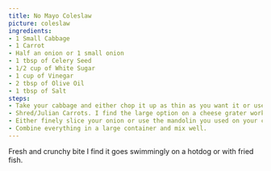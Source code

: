 ```yaml
---
title: No Mayo Coleslaw
picture: coleslaw
ingredients:
- 1 Small Cabbage
- 1 Carrot
- Half an onion or 1 small onion
- 1 tbsp of Celery Seed
- 1/2 cup of White Sugar
- 1 cup of Vinegar
- 2 tbsp of Olive Oil
- 1 tbsp of Salt
steps:
- Take your cabbage and either chop it up as thin as you want it or use a mandolin.
- Shred/Julian Carrots. I find the large option on a cheese grater works well.
- Either finely slice your onion or use the mandolin you used on your cabbage.
- Combine everything in a large container and mix well.
---
```


Fresh and crunchy bite I find it goes swimmingly on a hotdog or with fried fish.
